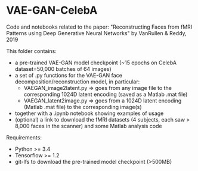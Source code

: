 # VAE-GAN-CelebA
Code and notebooks related to the paper: "Reconstructing Faces from fMRI Patterns using Deep Generative Neural Networks" by VanRullen &amp; Reddy, 2019

This folder contains:
* a pre-trained VAE-GAN model checkpoint (~15 epochs on CelebA dataset=50,000 batches of 64 images)
* a set of .py functions for the VAE-GAN face decomposition/reconstruction model, in particular:
  * VAEGAN_image2latent.py => goes from any image file to the corresponding 1024D latent encoding (saved as a Matlab .mat file)
  * VAEGAN_latent2image.py => goes from a 1024D latent encoding (Matlab .mat file) to the corresponding image(s)
* together with a .ipynb notebook showing examples of usage
* (optional) a link to download the fMRI datasets (4 subjects, each saw > 8,000 faces in the scanner) and some Matlab analysis code

Requirements:
* Python >= 3.4
* Tensorflow >= 1.2
* git-lfs to download the pre-trained model checkpoint (>500MB)
